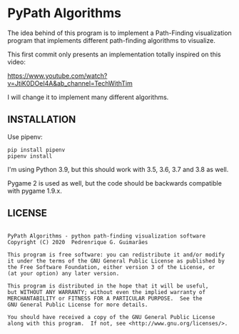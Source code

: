 # PyPath Algorithms

The idea behind of this program is to implement a Path-Finding visualization program that implements different
path-finding algorithms to visualize.

This first commit only presents an implementation totally inspired on this video:

https://www.youtube.com/watch?v=JtiK0DOeI4A&ab_channel=TechWithTim

I will change it to implement many different algorithms.

## INSTALLATION

Use pipenv:

```
pip install pipenv
pipenv install
```

I'm using Python 3.9, but this should work with 3.5, 3.6, 3.7 and 3.8 as well.

Pygame 2 is used as well, but the code should be backwards compatible with pygame 1.9.x.

## LICENSE

```

PyPath Algorithms - python path-finding visualization software
Copyright (C) 2020  Pedrenrique G. Guimarães

This program is free software: you can redistribute it and/or modify
it under the terms of the GNU General Public License as published by
the Free Software Foundation, either version 3 of the License, or
(at your option) any later version.

This program is distributed in the hope that it will be useful,
but WITHOUT ANY WARRANTY; without even the implied warranty of
MERCHANTABILITY or FITNESS FOR A PARTICULAR PURPOSE.  See the
GNU General Public License for more details.

You should have received a copy of the GNU General Public License
along with this program.  If not, see <http://www.gnu.org/licenses/>.
```
